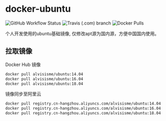 # docker-ubuntu

![GitHub Workflow Status](https://img.shields.io/github/workflow/status/alvisisme/docker-ubuntu/Build%20and%20push%20docker%20images?label=GitHub%20Actions)
![Travis (.com) branch](https://img.shields.io/travis/com/alvisisme/docker-ubuntu/master?label=Travis%20CI)
![Docker Pulls](https://img.shields.io/docker/pulls/alvisisme/ubuntu)

个人开发使用的ubuntu基础镜像, 仅修改apt源为国内源，方便中国国内使用。

## 拉取镜像

Docker Hub 镜像

```bash
docker pull alvisisme/ubuntu:14.04
docker pull alvisisme/ubuntu:16.04
docker pull alvisisme/ubuntu:18.04
```

镜像同步至阿里云

```bash
docker pull registry.cn-hangzhou.aliyuncs.com/alvisisme/ubuntu:14.04
docker pull registry.cn-hangzhou.aliyuncs.com/alvisisme/ubuntu:16.04
docker pull registry.cn-hangzhou.aliyuncs.com/alvisisme/ubuntu:18.04
```
